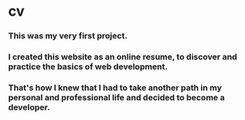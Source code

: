 # cv

### This was my very first project.

### I created this website as an online resume, to discover and practice the basics of web development.

### That's how I knew that I had to take another path in my personal and professional life and decided to become a developer.





